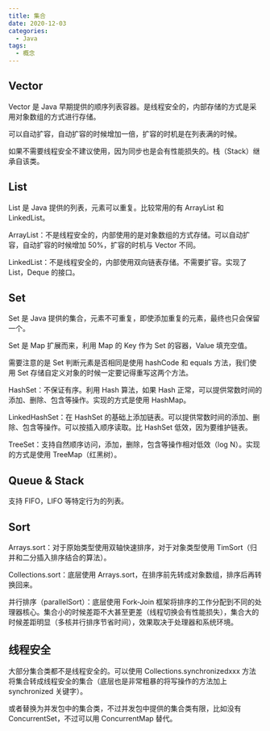 ```yaml
---
title: 集合
date: 2020-12-03
categories:
  - Java
tags:
  - 概念
---
```


## Vector

Vector 是 Java 早期提供的顺序列表容器。是线程安全的，内部存储的方式是采用对象数组的方式进行存储。

可以自动扩容，自动扩容的时候增加一倍，扩容的时机是在列表满的时候。

如果不需要线程安全不建议使用，因为同步也是会有性能损失的。栈（Stack）继承自该类。

## List

List 是 Java 提供的列表，元素可以重复。比较常用的有 ArrayList 和 LinkedList。

ArrayList：不是线程安全的，内部使用的是对象数组的方式存储。可以自动扩容，自动扩容的时候增加 50%，扩容的时机与 Vector 不同。

LinkedList：不是线程安全的，内部使用双向链表存储。不需要扩容。实现了 List，Deque 的接口。

## Set

Set 是 Java 提供的集合，元素不可重复，即使添加重复的元素，最终也只会保留一个。

Set 是 Map 扩展而来，利用 Map 的 Key 作为 Set 的容器，Value 填充空值。

需要注意的是 Set 判断元素是否相同是使用 hashCode 和 equals 方法，我们使用 Set 存储自定义对象的时候一定要记得重写这两个方法。

HashSet：不保证有序。利用 Hash 算法，如果 Hash 正常，可以提供常数时间的添加、删除、包含等操作。实现的方式是使用 HashMap。

LinkedHashSet：在 HashSet 的基础上添加链表。可以提供常数时间的添加、删除、包含等操作。可以按插入顺序读取。比 HashSet 低效，因为要维护链表。

TreeSet：支持自然顺序访问，添加，删除，包含等操作相对低效（log N）。实现的方式是使用 TreeMap（红黑树）。

## Queue & Stack

支持 FIFO，LIFO 等特定行为的列表。

## Sort

Arrays.sort：对于原始类型使用双轴快速排序，对于对象类型使用 TimSort（归并和二分插入排序结合的算法）。

Collections.sort：底层使用 Arrays.sort，在排序前先转成对象数组，排序后再转换回来。

并行排序（parallelSort）：底层使用 Fork-Join 框架将排序的工作分配到不同的处理器核心。集合小的时候差距不大甚至更差（线程切换会有性能损失），集合大的时候差距明显（多核并行排序节省时间），效果取决于处理器和系统环境。

## 线程安全

大部分集合类都不是线程安全的。可以使用 Collections.synchronizedxxx 方法将集合转成线程安全的集合（底层也是非常粗暴的将写操作的方法加上 synchronized 关键字）。

或者替换为并发包中的集合类，不过并发包中提供的集合类有限，比如没有 ConcurrentSet，不过可以用 ConcurrentMap 替代。
